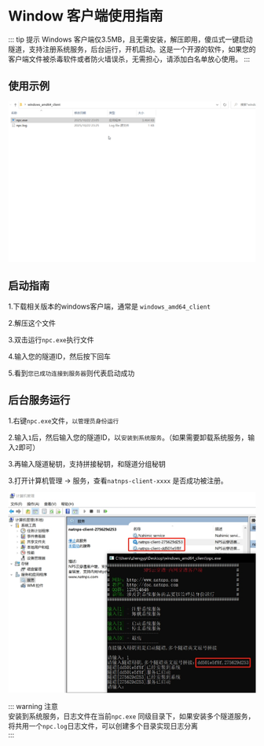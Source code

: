 # Window 客户端使用指南

::: tip 提示
Windows 客户端仅3.5MB，且无需安装，解压即用，傻瓜式一键启动隧道，支持注册系统服务，后台运行，开机启动。这是一个开源的软件，如果您的客户端文件被杀毒软件或者防火墙误杀，无需担心，请添加白名单放心使用。
::: 


## 使用示例

![windows](windows.gif)

## 启动指南

1.下载相关版本的windows客户端，通常是 `windows_amd64_client`

2.解压这个文件

3.双击运行`npc.exe`执行文件

4.输入您的隧道ID，然后按下回车

5.看到`您已成功连接到服务器`则代表启动成功  


## 后台服务运行

1.右键`npc.exe`文件，`以管理员身份运行`

2.输入`1`后，然后输入您的隧道ID，以`安装到系统服务`。（如果需要卸载系统服务，输入`2`即可）

3.再输入隧道秘钥，支持拼接秘钥，和隧道分组秘钥

3.打开计算机管理 -> 服务，查看`natnps-client-xxxx` 是否成功被注册。

![win-install](win-install.png)

::: warning  注意  
安装到系统服务，日志文件在当前`npc.exe` 同级目录下，如果安装多个隧道服务，将共用一个`npc.log`日志文件，可以创建多个目录实现日志分离  
:::
